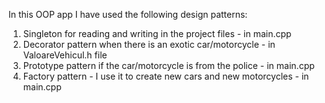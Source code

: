 In this OOP app I have used the following design patterns:
  1. Singleton for reading and writing in the project files - in main.cpp
  2. Decorator pattern when there is an exotic car/motorcycle - in ValoareVehicul.h file
  3. Prototype pattern if the car/motorcycle is from the police - in main.cpp
  4. Factory pattern - I use it to create new cars and new motorcycles - in main.cpp
  
